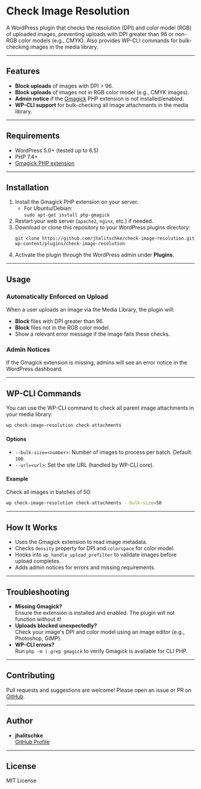 # Check Image Resolution

A WordPress plugin that checks the resolution (DPI) and color model (RGB) of uploaded images, preventing uploads with DPI greater than 96 or non-RGB color models (e.g., CMYK). Also provides WP-CLI commands for bulk-checking images in the media library.

---

## Features

- **Block uploads** of images with DPI > 96.
- **Block uploads** of images not in RGB color model (e.g., CMYK images).
- **Admin notice** if the [Gmagick](https://www.php.net/manual/en/book.gmagick.php) PHP extension is not installed/enabled.
- **WP-CLI support** for bulk-checking all image attachments in the media library.

---

## Requirements

- WordPress 5.0+ (tested up to 6.5)
- PHP 7.4+
- [Gmagick PHP extension](https://www.php.net/manual/en/book.gmagick.php)

---

## Installation

1. Install the Gmagick PHP extension on your server.
   - For Ubuntu/Debian:  
     `sudo apt-get install php-gmagick`
2. Restart your web server (`apache2`, `nginx`, etc.) if needed.
3. Download or clone this repository to your WordPress plugins directory:
   ```
   git clone https://github.com/jhalitschke/check-image-resolution.git wp-content/plugins/check-image-resolution
   ```
4. Activate the plugin through the WordPress admin under **Plugins**.

---

## Usage

### Automatically Enforced on Upload

When a user uploads an image via the Media Library, the plugin will:

- **Block** files with DPI greater than 96.
- **Block** files not in the RGB color model.
- Show a relevant error message if the image fails these checks.

### Admin Notices

If the Gmagick extension is missing, admins will see an error notice in the WordPress dashboard.

---

## WP-CLI Commands

You can use the WP-CLI command to check all parent image attachments in your media library:

```bash
wp check-image-resolution check-attachments
```

#### Options

- `--bulk-size=<number>`: Number of images to process per batch. Default: `100`.
- `--url=<url>`: Set the site URL (handled by WP-CLI core).

#### Example

Check all images in batches of 50:

```bash
wp check-image-resolution check-attachments --bulk-size=50
```

---

## How It Works

- Uses the Gmagick extension to read image metadata.
- Checks `density` property for DPI and `colorspace` for color model.
- Hooks into `wp_handle_upload_prefilter` to validate images before upload completes.
- Adds admin notices for errors and missing requirements.

---

## Troubleshooting

- **Missing Gmagick?**  
  Ensure the extension is installed and enabled. The plugin will not function without it!
- **Uploads blocked unexpectedly?**  
  Check your image's DPI and color model using an image editor (e.g., Photoshop, GIMP).
- **WP-CLI errors?**  
  Run `php -m | grep gmagick` to verify Gmagick is available for CLI PHP.

---

## Contributing

Pull requests and suggestions are welcome! Please open an issue or PR on [GitHub](https://github.com/jhalitschke/check-image-resolution).

---

## Author

- **jhalitschke**  
  [GitHub Profile](https://github.com/jhalitschke)

---

## License

MIT License
